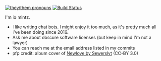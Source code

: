 [![they/them pronouns](https://img.shields.io/badge/pronouns-they%2Fthem-ff69b4)](https://pronoun.is/they/them/.../themselves)
[![Build Status](https://img.shields.io/badge/build-failing-red)](https://cloud.drone.io/iomintz/iomintz)

I'm io mintz.

- I like writing chat bots. I might enjoy it too much, as it's pretty much all I've been doing since 2016.
- Ask me about obscure software licenses (but keep in mind I'm not a lawyer)
- You can reach me at the email address listed in my commits
- pfp credit: album cover of [Newlove by Sewerslvt](https://sewerslvt.bandcamp.com/album/newlove) (CC-BY 3.0)

<!-- badges credit: Pandentia/Pandentia -->
